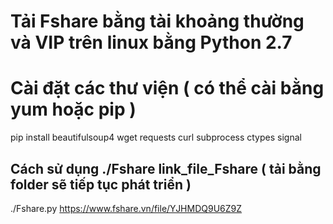 # Tải Fshare bằng tài khoảng thường và VIP trên linux bằng Python 2.7

# Cài đặt các thư viện ( có thể cài bằng yum  hoặc pip )

pip install beautifulsoup4 wget requests curl subprocess ctypes signal

## Cách sử dụng ./Fshare link_file_Fshare ( tải bằng folder sẽ tiếp tục phát triển )

./Fshare.py https://www.fshare.vn/file/YJHMDQ9U6Z9Z
